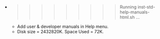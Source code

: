 * >>>>>>>>> Running inst-std-help-manuals-html.sh ...
  * Add user & developer manuals in Help menu.
  * Disk size = 2432820K. Space Used = 72K.
